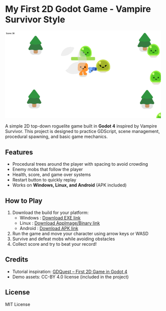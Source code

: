 # My First 2D Godot Game - Vampire Survivor Style

![Game Screenshot](Screenshot-testrun.png)  <!-- Add a screenshot of your game here -->

A simple 2D top-down roguelite game built in **Godot 4** inspired by Vampire Survivor. This project is designed to practice GDScript, scene management, procedural spawning, and basic game mechanics.

## Features
- Procedural trees around the player with spacing to avoid crowding
- Enemy mobs that follow the player
- Health, score, and game over systems
- Restart button to quickly replay
- Works on **Windows, Linux, and Android** (APK included)

## How to Play
1. Download the build for your platform:
   - Windows   : [Download EXE link](https://github.com/North-Abyss/1st-GODOT-Game/releases/download/v1.0.0/Your.First.2D.Game.With.Godot.4.START.GDQuest.exe)
   - Linux     : [Download AppImage/Binary link](https://github.com/North-Abyss/1st-GODOT-Game/releases/download/v1.0.0/Your.First.2D.Game.With.Godot.4.START.GDQuest.x86_64)
   - Android   : [Download APK link](https://github.com/North-Abyss/1st-GODOT-Game/releases/download/v1.0.0/Your.First.2D.Game.With.Godot.4.START.GDQuest.apk)
2. Run the game and move your character using arrow keys or WASD
3. Survive and defeat mobs while avoiding obstacles
4. Collect score and try to beat your record!

## Credits
- Tutorial inspiration: [GDQuest – First 2D Game in Godot 4](https://www.gdquest.com/library/first_2d_game_godot4_vampire_survivor/#bonus)
- Demo assets: CC-BY 4.0 license (included in the project)

## License
MIT License
